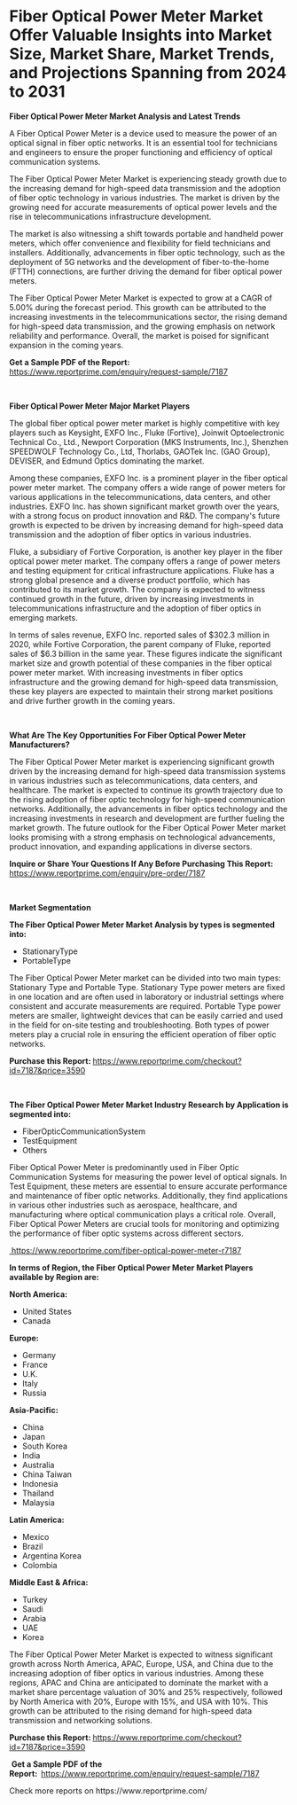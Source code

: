 <p><h1>Fiber Optical Power Meter Market Offer Valuable Insights into Market Size, Market Share, Market Trends, and Projections Spanning from 2024 to 2031</h1></p><p><strong>Fiber Optical Power Meter Market Analysis and Latest Trends</strong></p>
<p><p>A Fiber Optical Power Meter is a device used to measure the power of an optical signal in fiber optic networks. It is an essential tool for technicians and engineers to ensure the proper functioning and efficiency of optical communication systems.</p><p>The Fiber Optical Power Meter Market is experiencing steady growth due to the increasing demand for high-speed data transmission and the adoption of fiber optic technology in various industries. The market is driven by the growing need for accurate measurements of optical power levels and the rise in telecommunications infrastructure development.</p><p>The market is also witnessing a shift towards portable and handheld power meters, which offer convenience and flexibility for field technicians and installers. Additionally, advancements in fiber optic technology, such as the deployment of 5G networks and the development of fiber-to-the-home (FTTH) connections, are further driving the demand for fiber optical power meters.</p><p>The Fiber Optical Power Meter Market is expected to grow at a CAGR of 5.00% during the forecast period. This growth can be attributed to the increasing investments in the telecommunications sector, the rising demand for high-speed data transmission, and the growing emphasis on network reliability and performance. Overall, the market is poised for significant expansion in the coming years.</p></p>
<p><strong>Get a Sample PDF of the Report:&nbsp;</strong> <a href="https://www.reportprime.com/enquiry/request-sample/7187">https://www.reportprime.com/enquiry/request-sample/7187</a></p>
<p>&nbsp;</p>
<p><strong>Fiber Optical Power Meter Major Market Players</strong></p>
<p><p>The global fiber optical power meter market is highly competitive with key players such as Keysight, EXFO Inc., Fluke (Fortive), Joinwit Optoelectronic Technical Co., Ltd., Newport Corporation (MKS Instruments, Inc.), Shenzhen SPEEDWOLF Technology Co., Ltd, Thorlabs, GAOTek Inc. (GAO Group), DEVISER, and Edmund Optics dominating the market.</p><p>Among these companies, EXFO Inc. is a prominent player in the fiber optical power meter market. The company offers a wide range of power meters for various applications in the telecommunications, data centers, and other industries. EXFO Inc. has shown significant market growth over the years, with a strong focus on product innovation and R&D. The company's future growth is expected to be driven by increasing demand for high-speed data transmission and the adoption of fiber optics in various industries.</p><p>Fluke, a subsidiary of Fortive Corporation, is another key player in the fiber optical power meter market. The company offers a range of power meters and testing equipment for critical infrastructure applications. Fluke has a strong global presence and a diverse product portfolio, which has contributed to its market growth. The company is expected to witness continued growth in the future, driven by increasing investments in telecommunications infrastructure and the adoption of fiber optics in emerging markets.</p><p>In terms of sales revenue, EXFO Inc. reported sales of $302.3 million in 2020, while Fortive Corporation, the parent company of Fluke, reported sales of $6.3 billion in the same year. These figures indicate the significant market size and growth potential of these companies in the fiber optical power meter market. With increasing investments in fiber optics infrastructure and the growing demand for high-speed data transmission, these key players are expected to maintain their strong market positions and drive further growth in the coming years.</p></p>
<p>&nbsp;</p>
<p><strong>What Are The Key Opportunities For Fiber Optical Power Meter Manufacturers?</strong></p>
<p><p>The Fiber Optical Power Meter market is experiencing significant growth driven by the increasing demand for high-speed data transmission systems in various industries such as telecommunications, data centers, and healthcare. The market is expected to continue its growth trajectory due to the rising adoption of fiber optic technology for high-speed communication networks. Additionally, the advancements in fiber optics technology and the increasing investments in research and development are further fueling the market growth. The future outlook for the Fiber Optical Power Meter market looks promising with a strong emphasis on technological advancements, product innovation, and expanding applications in diverse sectors.</p></p>
<p><strong>Inquire or Share Your Questions If Any Before Purchasing This Report:</strong> <a href="https://www.reportprime.com/enquiry/pre-order/7187">https://www.reportprime.com/enquiry/pre-order/7187</a></p>
<p>&nbsp;</p>
<p><strong>Market Segmentation</strong></p>
<p><strong>The Fiber Optical Power Meter Market Analysis by types is segmented into:</strong></p>
<p><ul><li>StationaryType</li><li>PortableType</li></ul></p>
<p><p>The Fiber Optical Power Meter market can be divided into two main types: Stationary Type and Portable Type. Stationary Type power meters are fixed in one location and are often used in laboratory or industrial settings where consistent and accurate measurements are required. Portable Type power meters are smaller, lightweight devices that can be easily carried and used in the field for on-site testing and troubleshooting. Both types of power meters play a crucial role in ensuring the efficient operation of fiber optic networks.</p></p>
<p><strong>Purchase this Report:&nbsp;</strong><a href="https://www.reportprime.com/checkout?id=7187&price=3590">https://www.reportprime.com/checkout?id=7187&price=3590</a></p>
<p>&nbsp;</p>
<p><strong>The Fiber Optical Power Meter Market Industry Research by Application is segmented into:</strong></p>
<p><ul><li>FiberOpticCommunicationSystem</li><li>TestEquipment</li><li>Others</li></ul></p>
<p><p>Fiber Optical Power Meter is predominantly used in Fiber Optic Communication Systems for measuring the power level of optical signals. In Test Equipment, these meters are essential to ensure accurate performance and maintenance of fiber optic networks. Additionally, they find applications in various other industries such as aerospace, healthcare, and manufacturing where optical communication plays a critical role. Overall, Fiber Optical Power Meters are crucial tools for monitoring and optimizing the performance of fiber optic systems across different sectors.</p></p>
<p><a href="https://www.reportprime.com/fiber-optical-power-meter-r7187">&nbsp;https://www.reportprime.com/fiber-optical-power-meter-r7187</a></p>
<p><strong>In terms of Region, the Fiber Optical Power Meter Market Players available by Region are:</strong></p>
<p>
    <p> <strong> North America: </strong>
        <ul>
            <li>United States</li>
            <li>Canada</li>
        </ul>
        </p> 
    <p> <strong> Europe: </strong>
        <ul>
            <li>Germany</li>
            <li>France</li>
            <li>U.K.</li>
            <li>Italy</li>
            <li>Russia</li>
        </ul>
        </p> 
    <p> <strong> Asia-Pacific: </strong>
        <ul>
            <li>China</li>
            <li>Japan</li>
            <li>South Korea</li>
            <li>India</li>
            <li>Australia</li>
            <li>China Taiwan</li>
            <li>Indonesia</li>
            <li>Thailand</li>
            <li>Malaysia</li>
        </ul>
        </p> 
    <p> <strong> Latin America: </strong>
        <ul>
            <li>Mexico</li>
            <li>Brazil</li>
            <li>Argentina Korea</li>
            <li>Colombia</li>
        </ul>
        </p> 
    <p> <strong> Middle East & Africa: </strong>
        <ul>
            <li>Turkey</li>
            <li>Saudi</li>
            <li>Arabia</li>
            <li>UAE</li>
            <li>Korea</li>
        </ul>
    </p>
    </p>
<p><p>The Fiber Optical Power Meter Market is expected to witness significant growth across North America, APAC, Europe, USA, and China due to the increasing adoption of fiber optics in various industries. Among these regions, APAC and China are anticipated to dominate the market with a market share percentage valuation of 30% and 25% respectively, followed by North America with 20%, Europe with 15%, and USA with 10%. This growth can be attributed to the rising demand for high-speed data transmission and networking solutions.</p></p>
<p><strong>Purchase this Report: </strong><a href="https://www.reportprime.com/checkout?id=7187&price=3590">https://www.reportprime.com/checkout?id=7187&price=3590</a></p>
<p>&nbsp;<strong>Get a Sample PDF of the Report:&nbsp;&nbsp;</strong><a href="https://www.reportprime.com/enquiry/request-sample/7187">https://www.reportprime.com/enquiry/request-sample/7187</a></p>
<p><strong></strong></p>
<p>Check more reports on https://www.reportprime.com/</p>